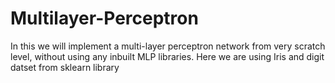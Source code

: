 # Multilayer-Perceptron
In this we will implement a multi-layer perceptron network from very scratch level, without using any inbuilt MLP libraries.
Here we are using Iris and digit datset from sklearn library
